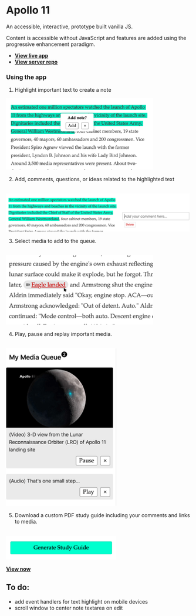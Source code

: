 # Apollo 11

An accessible, interactive, prototype built vanilla JS.

Content is accessible without JavaScript and features are added using the progressive enhancement paradigm.

* __[View live app](https://apollo-11.now.sh/)__
* __[View server repo](https://github.com/BlakeEric/apollo-11-api)__

### Using the app

1) Highlight important text to create a note
<img src="./img/highlight.png" width="400" alt="Highlighting text" />

2) Add, comments, questions, or ideas related to the highlighted text
<br/>
<img src="./img/comment.png" width="500" alt="Comments" />

3) Select media to add to the queue.
<br/>
<img src="./img/media-click.png" width="400" alt="Selecting media" />

4) Play, pause and replay important media.
<br/>
<img src="./img/media-queue.png" width="300" alt="Media queue" />

5) Download a custom PDF study guide including your comments and links to media.
<br/>
<img src="./img/generate.png" width="300" alt="Generate button" />

__[View now](https://apollo-11.now.sh/)__

## To do:
* add event handlers for text highlight on mobile devices
* scroll window to center note textarea on edit
